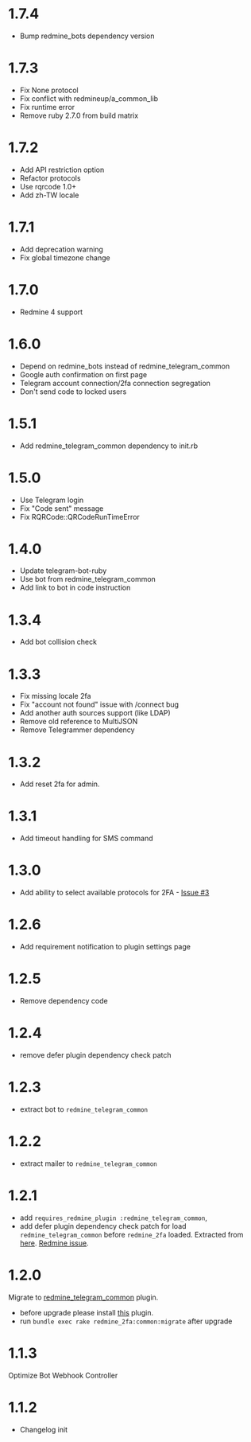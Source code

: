 # 1.7.4

* Bump redmine_bots dependency version

# 1.7.3

* Fix None protocol
* Fix conflict with redmineup/a_common_lib
* Fix runtime error
* Remove ruby 2.7.0 from build matrix

# 1.7.2

* Add API restriction option
* Refactor protocols
* Use rqrcode 1.0+
* Add zh-TW locale

# 1.7.1

* Add deprecation warning
* Fix global timezone change

# 1.7.0

* Redmine 4 support

# 1.6.0

* Depend on redmine_bots instead of redmine_telegram_common
* Google auth confirmation on first page
* Telegram account connection/2fa connection segregation
* Don't send code to locked users

# 1.5.1

* Add redmine_telegram_common dependency to init.rb

# 1.5.0

* Use Telegram login
* Fix "Code sent" message
* Fix RQRCode::QRCodeRunTimeError

# 1.4.0

* Update telegram-bot-ruby
* Use bot from redmine_telegram_common
* Add link to bot in code instruction

# 1.3.4

* Add bot collision check

# 1.3.3

* Fix missing locale 2fa
* Fix "account not found" issue with /connect bug
* Add another auth sources support (like LDAP)
* Remove old reference to MultiJSON
* Remove Telegrammer dependency

# 1.3.2

* Add reset 2fa for admin.

# 1.3.1

* Add timeout handling for SMS command

# 1.3.0

* Add ability to select available protocols for 2FA - [Issue #3](https://github.com/centosadmin/redmine_2fa/issues/3)

# 1.2.6
* Add requirement notification to plugin settings page
# 1.2.5

* Remove dependency code

# 1.2.4

* remove defer plugin dependency check patch

# 1.2.3

* extract bot to `redmine_telegram_common`

# 1.2.2

* extract mailer to `redmine_telegram_common`

# 1.2.1

* add `requires_redmine_plugin :redmine_telegram_common`,
* add defer plugin dependency check patch for load `redmine_telegram_common` before `redmine_2fa` loaded. Extracted from [here](https://github.com/michaelkrupp-redmine/redmine_pluginloader). [Redmine issue](http://www.redmine.org/issues/6324#change-73605).

# 1.2.0

Migrate to [redmine_telegram_common](https://github.com/centosadmin/redmine_telegram_common) plugin.
* before upgrade please install [this](https://github.com/centosadmin/redmine_telegram_common) plugin.
* run `bundle exec rake redmine_2fa:common:migrate` after upgrade

# 1.1.3

Optimize Bot Webhook Controller

# 1.1.2
* Changelog init

